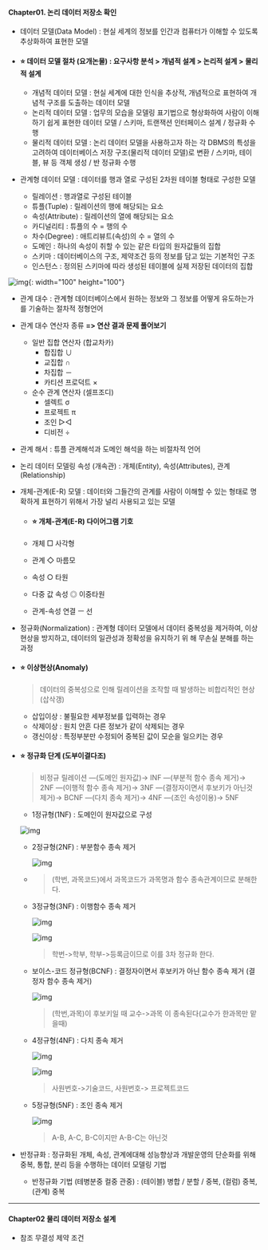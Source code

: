 #### Chapter01. 논리 데이터 저장소 확인

- 데이터 모델(Data Model) : 현실 세계의 정보를 인간과 컴퓨터가 이해할 수 있도록 추상화하여 표현한 모델

- #### **⭐ 데이터 모델 절차 (요개논물)** : 요구사항 분석 > 개념적 설계 > 논리적 설계 > 물리적 설계

  - 개념적 데이터 모델 : 현실 세계에 대한 인식을 추상적, 개념적으로 표현하여 개념적 구조를 도출하는 데이터 모델
  - 논리적 데이터 모델 : 업무의 모습을 모델링 표기법으로 형상화하여 사람이 이해하기 쉽게 표현한 데이터 모델 / 스키마, 트랜잭션 인터페이스 설계 / 정규화 수행
  - 물리적 데이터 모델 : 논리 데이터 모델을 사용하고자 하는 각 DBMS의 특성을 고려하여 데이터베이스 저장 구조(물리적 데이터 모델)로 변환 / 스키마, 테이블, 뷰 등 객체 생성 / 반 정규화 수행

- 관계형 데이터 모델 : 데이터를 행과 열로 구성된 2차원 테이블 형태로 구성한 모델

  - 릴레이션 : 행과열로 구성된 테이블
  - 튜플(Tuple) : 릴레이션의 행에 해당되는 요소
  - 속성(Attribute) : 릴레이션의 열에 해당되는 요소
  - 카디널리티 : 튜플의 수  = 행의 수
  - 차수(Degree) : 애트리뷰트(속성)의 수 = 열의 수
  - 도메인 : 하나의 속성이 취할 수 있는 같은 타입의 원자값들의 집합
  - 스키마 : 데이터베이스의 구조, 제약조건 등의 정보를 담고 있는 기본적인 구조
  - 인스턴스 : 정의된 스키마에 따라 생성된 테이블에 실제 저장된 데이터의 집합


![img](https://blog.kakaocdn.net/dn/9PZHv/btq2lAE2xpY/HfgOTfyyYlhGDH0bLt4IIk/img.png){: width="100" height="100"}

- 관계 대수 : 관계형 데이터베이스에서 원하는 정보와 그 정보를 어떻게 유도하는가를 기술하는 절차적 정형언어

- 관계 대수 연산자 종류 **=> 연산 결과 문제 풀어보기**

  - 일반 집합 연산자 (합교차카) 
    - 합집합 ∪
    - 교집합 ∩
    - 차집합 －
    - 카티션 프로덕트 ×
  - 순수 관계 연산자 (셀프조디)
    - 셀렉트 σ
    - 프로젝트 π
    - 조인 ▷◁
    - 디비전 ÷

- 관계 해서 : 튜플 관계해석과 도메인 해석을 하는 비절차적 언어

- 논리 데이터 모델링 속성 (개속관) : 개체(Entity), 속성(Attributes), 관계(Relationship)

- 개체-관계(E-R) 모델 : 데이터와 그들간의 관계를 사람이 이해할 수 있는 형태로  명확하게 표현하기 위해서 가장 널리 사용되고 있는 모델

  - #### ⭐ 개체-관계(E-R) 다이어그램 기호

  - 개체 □ 사각형

  - 관계 ◇ 마름모

  - 속성 ○ 타원

  - 다중 값 속성 ◎ 이중타원

  - 관계-속성 연결 ㅡ 선

- 정규화(Normalization) : 관계형 데이터 모델에서 데이터 중복성을 제거하여, 이상현상을 방지하고, 데이터의 일관성과 정확성을 유지하기 위 해 무손실 분해를 하는 과정

- #### **⭐ 이상현상(Anomaly)** 

  > 데이터의 중복성으로 인해 릴레이션을 조작할 때 발생하는 비합리적인 현상 (삽삭갱)

  - 삽입이상 : 불필요한 세부정보를 입력하는 경우
  - 삭제이상 : 원치 안흔 다른 정보가 같이 삭제되는 경우
  - 갱신이상 : 특정부분만 수정되어 중복된 값이 모순을 일으키는 경우

- #### **⭐ 정규화 단계 (도부이결다조)**

  > 비정규 릴레이션 ―(도메인 원자값)→ INF ―(부분적 함수 종속 제거)→ 2NF ―(이행적 함수 종속 제거)→ 3NF ―(결정자이면서 후보키가 아닌것 제거)→ BCNF ―(다치 종속 제거)→ 4NF ―(조인 속성이용)→ 5NF

  - 1정규형(1NF) : 도메인이 원자값으로 구성

  ![img](https://blog.kakaocdn.net/dn/bmizhg/btru8WaerZZ/xLkXx36jQLmfaYv2Wot7h0/img.png)

  - 2정규형(2NF) : 부분함수 종속 제거

     ![img](https://blog.kakaocdn.net/dn/djlV44/btru5brFQlA/i8K0NkkMCC9D5T3nSe4oKk/img.png) 


  - > (학번, 과목코드)에서 과목코드가 과목명과 함수 종속관계이므로 분해한다.

  - 3정규형(3NF) : 이행함수 종속 제거

    ![img](https://blog.kakaocdn.net/dn/dptcOa/btrvbgTjrTU/IrtVfeMOk5bE4hnwLQJ5pk/img.png)

    ![img](https://blog.kakaocdn.net/dn/dfaAC5/btru2vRI3c5/siokdql6uIzumwsfgLAzS0/img.png)

    > 학번->학부, 학부->등록금이므로 이를 3차 정규화 한다.

  - 보이스-코드 정규형(BCNF) : 결정자이면서 후보키가 아닌 함수 종속 제거 (결정자 함수 종속 제거)

    ![img](https://blog.kakaocdn.net/dn/bzabAW/btrvglF7zGB/e73ncX44sm6HUo1IBlkrb1/img.png)

    > (학번,과목)이 후보키일 때 교수-&gt;과목 이 종속된다(교수가 한과목만 맡을때)

  - 4정규형(4NF) : 다치 종속 제거

    ![img](https://blog.kakaocdn.net/dn/SqJMN/btru3NdIJ4y/sBVIDNKI2A5lGHfxxh3pR1/img.png)

    ![img](https://blog.kakaocdn.net/dn/5p6Rj/btru2wch9BL/1Ji33s23QKT3m6T9ntrdqK/img.png)

    > 사원번호->기술코드, 사원번호-> 프로젝트코드

  - 5정규형(5NF) : 조인 종속 제거

    ![img](https://blog.kakaocdn.net/dn/1fCBL/btru8Iisa6d/fP9mRecemMNPmXqs7ejkx0/img.png)

    >  A-B, A-C, B-C이지만 A-B-C는 아닌것

- 반정규화 : 정규화된 개체, 속성, 관계에대해 성능향상과 개발운영의 단순화를 위해 중복, 통합, 분리 등을 수행하는 데이터 모델링 기법

  - 반정규화 기법 (테병분중 컬중 관중) : (테이블) 병합 / 분할 / 중복, (컬럼) 중복, (관계) 중복

---

#### Chapter02 물리 데이터 저장소 설계

- 참조 무결성 제약 조건